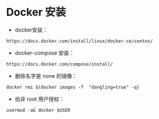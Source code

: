 
# Docker 安装


- docker安装：
```
https://docs.docker.com/install/linux/docker-ce/centos/
```
- docker-compose 安装：
```
https://docs.docker.com/compose/install/
```

- 删除名字是 none 的镜像：
```
docker rmi $(docker images -f  "dangling=true" -q)
```

- 给非 root 用户授权：
```
usermod -aG docker $USER
```
